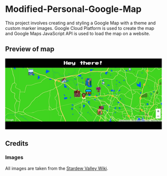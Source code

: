 # Modified-Personal-Google-Map
This project involves creating and styling a Google Map with a theme and custom marker images. Google Cloud Platform is used to create the map and Google Maps JavaScript API is used to load the map on a website.

## Preview of map
![Preview of map](https://github.com/kadambinipanda/Modified-Personal-Google-Map/blob/master/Map.jpg)


## Credits

### Images
All images are taken from the [Stardew Valley Wiki](https://stardewvalleywiki.com/Category:Images).
